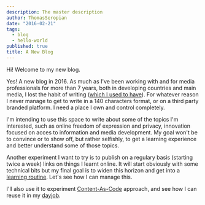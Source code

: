 ```yaml
---
description: The master description
author: ThomasSeropian
date: "2016-02-21"
tags: 
  - blog
  - hello-world
published: true
title: A New Blog
---
```


Hi!
Welcome to my new blog. 

Yes! A new blog in 2016. As much as I've been working with and for media professionals for more than 7 years, both in developing countries and main media, I lost the habit of writing ([which I used to have](http://www.followtheway.info/armenia/one-laptop-per-children/)). For whatever reason I never manage to get to write in a 140 characters format, or on a third party branded platform. I need a place I own and control completely.

I'm intending to use this space to write about some of the topics I'm interested, such as online freedom of expression and privacy, innovation focused on acces to information and media development. My goal won't be to convince or to show off, but rather selfishly, to get a learning experience and better understand some of those topics.

Another experiment I want to try is to publish on a regulary basis (starting twice a week) links on things I learnt online. It will start obviously with some technical bits but my final goal is to widen this horizon and get into a [learning routine](https://t37.net/my-1-blogging-to-last-trick-writing-1-thing-i-learned-each-day.html). Let's see how I can manage this.

I'll also use it to experiment [Content-As-Code](http://iilab.github.io/contentascode/) approach, and see how I can reuse it in my [dayjob](http://seropian.io). 


